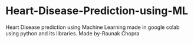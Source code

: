# Heart-Disease-Prediction-using-ML
Heart Disease prediction using Machine Learning made in google colab using python and its libraries.
Made by-Raunak Chopra
